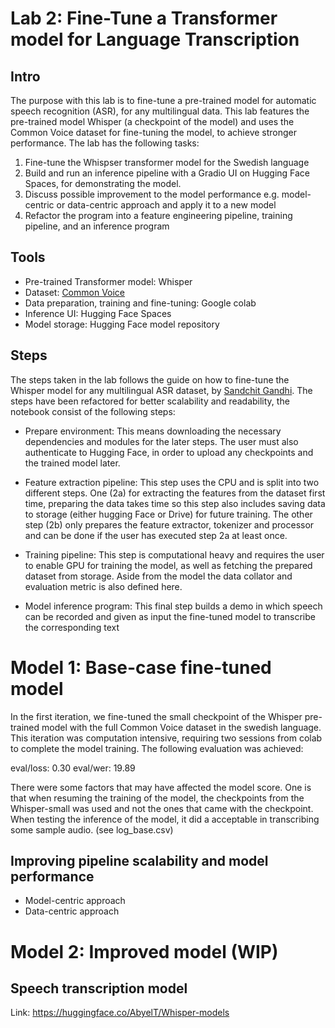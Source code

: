 # Lab 2: Fine-Tune a Transformer model for Language Transcription

## Intro
The purpose with this lab is to fine-tune a pre-trained model for automatic speech recognition (ASR), for any multilingual data. This lab features the pre-trained model Whisper (a checkpoint of the model) and uses the Common Voice dataset for fine-tuning the model, to achieve stronger performance. The lab has the following tasks:

1. Fine-tune the Whispser transformer model for the Swedish
language
2. Build and run an inference pipeline with a Gradio UI on Hugging Face Spaces, for demonstrating the model.
3. Discuss possible improvement to the model performance e.g. model-centric or data-centric approach and apply it to a new model
4. Refactor the program into a feature engineering pipeline, training pipeline, and an inference program

## Tools
- Pre-trained Transformer model: Whisper
- Dataset: [Common Voice](https://huggingface.co/datasets/mozilla-foundation/common_voice_11_0)
- Data preparation, training and fine-tuning: Google colab
- Inference UI: Hugging Face Spaces 
- Model storage: Hugging Face model repository

## Steps

The steps taken in the lab follows the guide on how to fine-tune the Whisper model for any multilingual ASR dataset, by [Sandchit Gandhi](https://huggingface.co/blog/fine-tune-whisper). The steps have been refactored for better scalability and readability, the notebook consist of the following steps: 

- Prepare environment: This means downloading the necessary dependencies and modules for the later steps. The user must also authenticate to Hugging Face, in order to upload any checkpoints and the trained model later.

- Feature extraction pipeline: This step uses the CPU and is split into two different steps. One (2a) for extracting the features from the dataset first time, preparing the data takes time so this step also includes saving data to storage (either hugging Face or Drive) for future training. The other step (2b) only prepares the feature extractor, tokenizer and processor and can be done if the user has executed step 2a at least once.

- Training pipeline: This step is computational heavy and requires the user to enable GPU for training the model, as well as fetching the prepared dataset from storage. Aside from the model the data collator and evaluation metric is also defined here.

- Model inference program: This final step builds a demo in which speech can be recorded and given as input the fine-tuned model to transcribe the corresponding text

# Model 1: Base-case fine-tuned model

In the first iteration, we fine-tuned the small checkpoint of the Whisper pre-trained model with the full Common Voice dataset in the swedish language. This iteration was  computation intensive, requiring two sessions from colab to complete the model training. The following evaluation was achieved:

eval/loss: 0.30
eval/wer: 19.89

There were some factors that may have affected the model score. One is that when resuming the training of the model, the checkpoints from the Whisper-small was used and not the ones that came with the checkpoint. When testing the inference of the model, it did a acceptable in transcribing some sample audio. (see log_base.csv)

## Improving pipeline scalability and model performance

- Model-centric approach
- Data-centric approach

# Model 2: Improved model (WIP)

## Speech transcription model
Link: https://huggingface.co/AbyelT/Whisper-models
